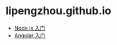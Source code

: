 # lipengzhou.github.io

- [Node.js 入门](http://nodejs.lipengzhou.com/)
- [Angular 入门](http://angular.lipengzhou.com/)
